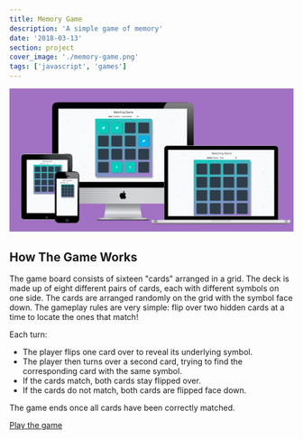 ```yaml
---
title: Memory Game
description: 'A simple game of memory'
date: '2018-03-13'
section: project
cover_image: './memory-game.png'
tags: ['javascript', 'games']
---
```


![Memory Game Picture](memory-game.png)

## How The Game Works

The game board consists of sixteen "cards" arranged in a grid. The deck is made up of eight different pairs of cards, each with different symbols on one side. The cards are arranged randomly on the grid with the symbol face down. The gameplay rules are very simple: flip over two hidden cards at a time to locate the ones that match!

Each turn:

- The player flips one card over to reveal its underlying symbol.
- The player then turns over a second card, trying to find the corresponding card with the same symbol.
- If the cards match, both cards stay flipped over.
- If the cards do not match, both cards are flipped face down.

The game ends once all cards have been correctly matched.

[Play the game](https://cbaucom.github.io/fend-memory-game/)
